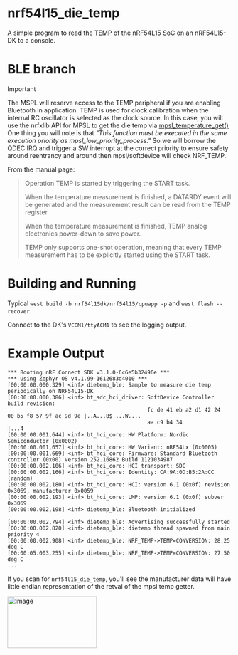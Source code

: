 # nrf54l15_die_temp
A simple program to read the [TEMP](https://docs.nordicsemi.com/bundle/ps_nrf54L15/page/temp.html) of the nRF54L15 SoC on an nRF54L15-DK to a console.

# BLE branch
> [!IMPORTANT]
>The MSPL will reserve access to the TEMP peripheral if you are enabling Bluetooth in application. TEMP is used for clock calibration when the internal RC oscillator is selected as the clock source.
> In this case, you will use the nrfxlib API for MPSL to get the die temp via [mpsl_temperature_get()](https://docs.nordicsemi.com/bundle/nrfxlib-apis-latest/page/group_mpsl_temp_ga0be40956c96a226af1083a476fe57148.html#ga0be40956c96a226af1083a476fe57148)
> One thing you will note is that *"This function must be executed in the same execution priority as mpsl_low_priority_process."*
> So we will borrow the QDEC IRQ and trigger a SW interrupt at the correct priority to ensure safety around reentrancy and around then mpsl/softdevice will check NRF_TEMP.

From the manual page:
> Operation
> TEMP is started by triggering the START task.
>
> When the temperature measurement is finished, a DATARDY event will be generated and the measurement result can be read from the TEMP register.
>
> When the temperature measurement is finished, TEMP analog electronics power-down to save power.
>
> TEMP only supports one-shot operation, meaning that every TEMP measurement has to be explicitly started using the START task.

# Building and Running
Typical `west build -b nrf54l15dk/nrf54l15/cpuapp -p` and `west flash --recover`.

Connect to the DK's `VCOM1/ttyACM1` to see the logging output.

# Example Output
```
*** Booting nRF Connect SDK v3.1.0-6c6e5b32496e ***
*** Using Zephyr OS v4.1.99-1612683d4010 ***
[00:00:00.000,329] <inf> dietemp_ble: Sample to measure die temp periodically on NRF54L15-DK
[00:00:00.000,386] <inf> bt_sdc_hci_driver: SoftDevice Controller build revision: 
                                            fc de 41 eb a2 d1 42 24  00 b5 f8 57 9f ac 9d 9e |..A...B$ ...W....
                                            aa c9 b4 34                                      |...4             
[00:00:00.001,644] <inf> bt_hci_core: HW Platform: Nordic Semiconductor (0x0002)
[00:00:00.001,657] <inf> bt_hci_core: HW Variant: nRF54Lx (0x0005)
[00:00:00.001,669] <inf> bt_hci_core: Firmware: Standard Bluetooth controller (0x00) Version 252.16862 Build 1121034987
[00:00:00.002,106] <inf> bt_hci_core: HCI transport: SDC
[00:00:00.002,166] <inf> bt_hci_core: Identity: CA:9A:0D:B5:2A:CC (random)
[00:00:00.002,180] <inf> bt_hci_core: HCI: version 6.1 (0x0f) revision 0x3069, manufacturer 0x0059
[00:00:00.002,193] <inf> bt_hci_core: LMP: version 6.1 (0x0f) subver 0x3069
[00:00:00.002,198] <inf> dietemp_ble: Bluetooth initialized

[00:00:00.002,794] <inf> dietemp_ble: Advertising successfully started
[00:00:00.002,820] <inf> dietemp_ble: dietemp thread spawned from main priority 4
[00:00:00.002,908] <inf> dietemp_ble: NRF_TEMP->TEMP=CONVERSION: 28.25 deg C
[00:00:05.003,255] <inf> dietemp_ble: NRF_TEMP->TEMP=CONVERSION: 27.50 deg C
...
```

If you scan for `nrf54l15_die_temp`, you'll see the manufacturer data will have little endian representation of the retval of the mpsl temp getter.

<img width="201" height="116" alt="image" src="https://github.com/user-attachments/assets/2df04b4d-ee0c-4d6a-8791-22bc72502ff6" />

